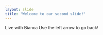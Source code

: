 ```yaml
---
layout: slide
title: "Welcome to our second slide!"
---
```

Live with Bianca
Use the left arrow to go back!
